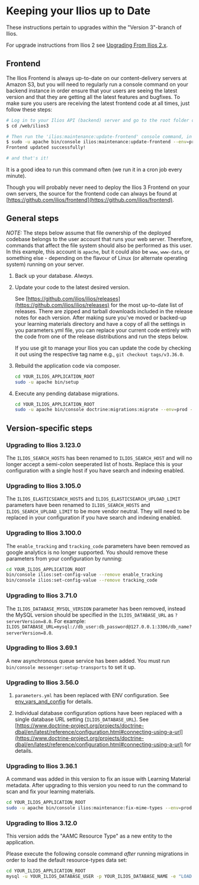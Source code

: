 # Keeping your Ilios up to Date

These instructions pertain to upgrades within the "Version 3"-branch of Ilios.

For upgrade instructions from Ilios 2 see [Upgrading From Ilios 2.x](upgrade_ilios_2_to_3.md).

## Frontend

The Ilios Frontend is always up-to-date on our content-delivery servers at Amazon S3, but you will need to regularly run a console command on your backend instance in order ensure that your users are seeing the latest version and that they are getting all the latest features and bugfixes. To make sure you users are receiving the latest frontend code at all times, just follow these steps:

```bash
# Log in to your Ilios API (backend) server and go to the root folder of your Ilios application ('/web/ilios3' for this example)
$ cd /web/ilios3

# Then run the 'ilios:maintenance:update-frontend' console command, in the context of your the user that runs your webservices (eg. 'apache')
$ sudo -u apache bin/console ilios:maintenance:update-frontend --env=prod
Frontend updated successfully!

# and that's it!
```

It is a good idea to run this command often (we run it in a cron job every minute).

Though you will probably never need to deploy the Ilios 3 Frontend on your own servers, the source for the frontend code can always be found at [https://github.com/ilios/frontend](https://github.com/ilios/frontend).

## General steps

_NOTE:_ The steps below assume that file ownership of the deployed codebase belongs to the user account that runs your web server. Therefore, commands that affect the file system should also be performed as this user. In this example, this account is `apache`, but it could also be `www`, `www-data`, or something else - depending on the flavour of Linux (or alternate operating system) running on your server.

1. Back up your database. _Always._

2. Update your code to the latest desired version.

    See [https://github.com/ilios/ilios/releases](https://github.com/ilios/ilios/releases) for the most up-to-date list of releases. There are zipped and tarball downloads included in the release notes for each version. After making sure you've moved or backed-up your learning materials directory and have a copy of all the settings in you parameters.yml file, you can replace your current code entirely with the code from one of the release distributions and run the steps below.

    If you use git to manage your Ilios you can update the code by checking it out using the respective tag name e.g., `git checkout tags/v3.36.0`.

3. Rebuild the application code via composer.

    ```bash
    cd YOUR_ILIOS_APPLICATION_ROOT
    sudo -u apache bin/setup
    ```

4. Execute any pending database migrations.

    ```bash
    cd YOUR_ILIOS_APPLICATION_ROOT
    sudo -u apache bin/console doctrine:migrations:migrate --env=prod --no-interaction
    ```

## Version-specific steps

### Upgrading to Ilios 3.123.0

The `ILIOS_SEARCH_HOSTS` has been renamed to `ILIOS_SEARCH_HOST` and will no longer accept a semi-colon seeperated list of hosts. Replace this is your configuration with a single host if you have search and indexing enabled.

### Upgrading to Ilios 3.105.0

The `ILIOS_ELASTICSEARCH_HOSTS` and `ILIOS_ELASTICSEARCH_UPLOAD_LIMIT` parameters have been renamed to `ILIOS_SEARCH_HOSTS` and `ILIOS_SEARCH_UPLOAD_LIMIT` to be more vendor neutral. They will need to be replaced in your configuration if you have search and indexing enabled.

### Upgrading to Ilios 3.100.0

The `enable_tracking` and `tracking_code` parameters have been removed as google analytics is no longer supported.
You should remove these parameters from your configuration by running:

```bash
cd YOUR_ILIOS_APPLICATION_ROOT
bin/console ilios:set-config-value --remove enable_tracking
bin/console ilios:set-config-value --remove tracking_code
```

### Upgrading to Ilios 3.71.0

The `ILIOS_DATABASE_MYSQL_VERSION` parameter has been removed, instead the MySQL version should be specified in the `ILIOS_DATABASE_URL` as `?serverVersion=8.0`. For example: `ILIOS_DATABASE_URL=mysql://db_user:db_password@127.0.0.1:3306/db_name?serverVersion=8.0`.

### Upgrading to Ilios 3.69.1

A new asynchronous queue service has been added. You must run `bin/console messenger:setup-transports` to set it up.

### Upgrading to Ilios 3.56.0

1. `parameters.yml` has been replaced with ENV configuration. See [env_vars_and_config](env_vars_and_config.md) for details.

2. Individual database configuration options have been replaced with a single database URL setting (`ILIOS_DATABASE_URL`). See [https://www.doctrine-project.org/projects/doctrine-dbal/en/latest/reference/configuration.html#connecting-using-a-url](https://www.doctrine-project.org/projects/doctrine-dbal/en/latest/reference/configuration.html#connecting-using-a-url) for details.

### Upgrading to Ilios 3.36.1

A command was added in this version to fix an issue with Learning Material metadata. After upgrading to this version you need to run the command to scan and fix your learning materials.

```bash
cd YOUR_ILIOS_APPLICATION_ROOT
sudo -u apache bin/console ilios:maintenance:fix-mime-types --env=prod
```

### Upgrading to Ilios 3.12.0

This version adds the "AAMC Resource Type" as a new entity to the application.

Please execute the following console command _after_ running migrations in order to load the default resource-types data set:

```bash
cd YOUR_ILIOS_APPLICATION_ROOT
mysql -u YOUR_ILIOS_DATABASE_USER -p YOUR_ILIOS_DATABASE_NAME -e "LOAD DATA LOCAL INFILE './config/dataimport/aamc_resource_type.csv' INTO TABLE aamc_resource_type FIELDS TERMINATED BY ',' ENCLOSED BY '\"' LINES TERMINATED BY '\n' IGNORE 1 ROWS"
```
